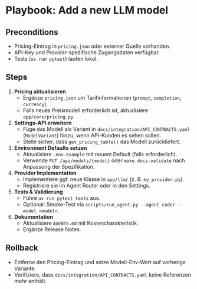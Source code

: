 # Playbook: Add a new LLM model

## Preconditions
- Pricing-Eintrag in `pricing.json` oder externer Quelle vorhanden.
- API-Key und Provider-spezifische Zugangsdaten verfügbar.
- Tests (`uv run pytest`) laufen lokal.

## Steps
1. **Pricing aktualisieren**
   - Ergänze `pricing.json` um Tarifinformationen (`prompt`, `completion`, `currency`).
   - Falls neues Preismodell erforderlich ist, aktualisiere `app/core/pricing.py`.
2. **Settings-API erweitern**
   - Füge das Modell als Variant in `docs/integration/API_CONTRACTS.yaml` (`ModelVariant`) hinzu, wenn API-Kunden es sehen sollen.
   - Stelle sicher, dass `get_pricing_table()` das Modell zurückliefert.
3. **Environment Defaults setzen**
   - Aktualisiere `.env.example` mit neuem Default (falls erforderlich).
   - Verwende `PUT /api/models/{model}` oder `make docs-validate` nach Anpassung der Spezifikation.
4. **Provider Implementation**
   - Implementiere ggf. neue Klasse in `app/llm/` (z. B. `my_provider.py`).
   - Registriere sie im Agent Router oder in den Settings.
5. **Tests & Validierung**
   - Führe `uv run pytest tests` aus.
   - Optional: Smoke-Test via `scripts/run_agent.py --agent coder --model <model>`.
6. **Dokumentation**
   - Aktualisiere `AGENTS.md` mit Kostencharakteristik.
   - Ergänze Release Notes.

## Rollback
- Entferne den Pricing-Eintrag und setze Modell-Env-Wert auf vorherige Variante.
- Verifiziere, dass `docs/integration/API_CONTRACTS.yaml` keine Referenzen mehr enthält.
